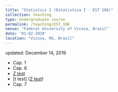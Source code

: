 ```yaml
---
title: "Statistics I (Estatistica I - EST 106)"
collection: teaching
type: Undergraduate course
permalink: /teaching/EST_106
venue: "Federal University of Vicosa, Brazil"
date: '01-02-2020'
location: "Vicosa, MG, Brazil"
---
```

updated: December 14, 2019

* Cap. 1
*  Cap. 6
 * [Z test](https://www.dropbox.com/s/bmmezhlm5ryk2g4/CAPITULO6.2%20-%20teste%20z.pdf?dl=0)
 * [t test] ([Z test](https://www.dropbox.com/s/bmmezhlm5ryk2g4/CAPITULO6.2%20-%20teste%20z.pdf?dl=0))
* Cap. 7

